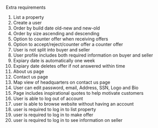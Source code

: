 Extra requirements <br>
1. List a property
2. Create a user
3. Order by build date old-new and new-old
4. Order by size ascending and descending
4. Option to counter offer when receiving offers
5. Option to accept/reject/counter offer a counter offer
5. User is not split into buyer and seller
6. User profile includes both required information on buyer and seller
7. Expiary date is automatically one week
8. Expiary date deletes offer if not answered within time
9. About us page
10. Contact us page
11. Map view of headquarters on contact us page
12. User can edit password, email, Address, SSN, Logo and Bio
13. Page includes inspirational quotes to help motivate customers
14. User is able to log out of account
15. user is able to browse website without having an account
16. user is required to log in to list property
17. user is required to log in to make offer
18. user is required to log in to see information on seller